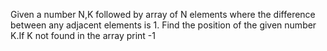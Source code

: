 Given a number N,K followed by array of N elements where the difference between any adjacent elements is 1. Find the position of the given number K.If K not found in the array print -1
